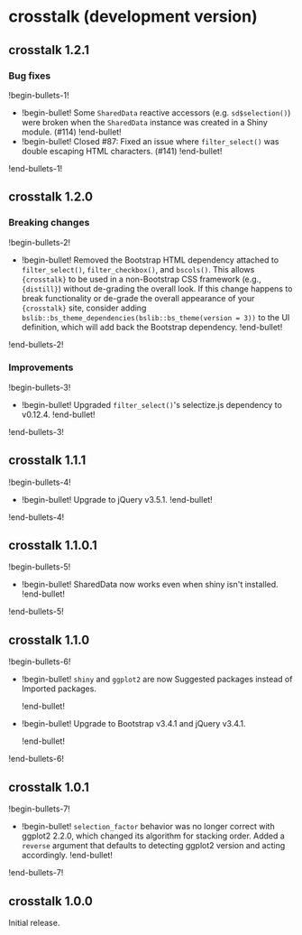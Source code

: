 # crosstalk (development version)

## crosstalk 1.2.1

### Bug fixes

!begin-bullets-1!

-   !begin-bullet!
    Some `SharedData` reactive accessors (e.g. `sd$selection()`) were
    broken when the `SharedData` instance was created in a Shiny module.
    (#114)
    !end-bullet!
-   !begin-bullet!
    Closed #87: Fixed an issue where `filter_select()` was double
    escaping HTML characters. (#141)
    !end-bullet!

!end-bullets-1!

## crosstalk 1.2.0

### Breaking changes

!begin-bullets-2!

-   !begin-bullet!
    Removed the Bootstrap HTML dependency attached to `filter_select()`,
    `filter_checkbox()`, and `bscols()`. This allows `{crosstalk}` to be
    used in a non-Bootstrap CSS framework (e.g., `{distill}`) without
    de-grading the overall look. If this change happens to break
    functionality or de-grade the overall appearance of your
    `{crosstalk}` site, consider adding
    `bslib::bs_theme_dependencies(bslib::bs_theme(version = 3))` to the
    UI definition, which will add back the Bootstrap dependency.
    !end-bullet!

!end-bullets-2!

### Improvements

!begin-bullets-3!

-   !begin-bullet!
    Upgraded `filter_select()`'s selectize.js dependency to v0.12.4.
    !end-bullet!

!end-bullets-3!

## crosstalk 1.1.1

!begin-bullets-4!

-   !begin-bullet!
    Upgrade to jQuery v3.5.1.
    !end-bullet!

!end-bullets-4!

## crosstalk 1.1.0.1

!begin-bullets-5!

-   !begin-bullet!
    SharedData now works even when shiny isn't installed.
    !end-bullet!

!end-bullets-5!

## crosstalk 1.1.0

!begin-bullets-6!

-   !begin-bullet!
    `shiny` and `ggplot2` are now Suggested packages instead of Imported
    packages.

    !end-bullet!
-   !begin-bullet!
    Upgrade to Bootstrap v3.4.1 and jQuery v3.4.1.

    !end-bullet!

!end-bullets-6!

## crosstalk 1.0.1

!begin-bullets-7!

-   !begin-bullet!
    `selection_factor` behavior was no longer correct with ggplot2
    2.2.0, which changed its algorithm for stacking order. Added a
    `reverse` argument that defaults to detecting ggplot2 version and
    acting accordingly.
    !end-bullet!

!end-bullets-7!

## crosstalk 1.0.0

Initial release.
